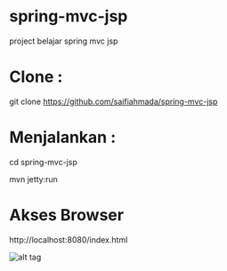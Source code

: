 # spring-mvc-jsp
project belajar spring mvc jsp


# Clone :
git clone https://github.com/saifiahmada/spring-mvc-jsp

# Menjalankan :

cd spring-mvc-jsp

mvn jetty:run

# Akses Browser

http://localhost:8080/index.html

![alt tag](https://saifiahmada.files.wordpress.com/2015/01/selection_681.jpg)
